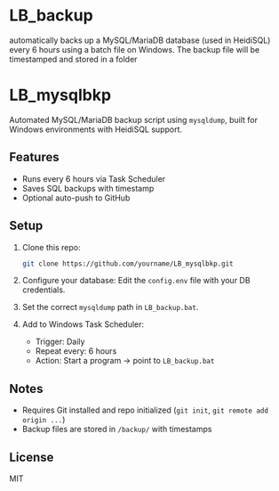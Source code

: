 # LB_backup
 automatically backs up a MySQL/MariaDB database (used in HeidiSQL) every 6 hours using a batch file on Windows. The backup file will be timestamped and stored in a folder

# LB_mysqlbkp

Automated MySQL/MariaDB backup script using `mysqldump`, built for Windows environments with HeidiSQL support.

## Features
- Runs every 6 hours via Task Scheduler
- Saves SQL backups with timestamp
- Optional auto-push to GitHub

## Setup

1. Clone this repo:
    ```bash
    git clone https://github.com/yourname/LB_mysqlbkp.git
    ```

2. Configure your database:
    Edit the `config.env` file with your DB credentials.

3. Set the correct `mysqldump` path in `LB_backup.bat`.

4. Add to Windows Task Scheduler:
    - Trigger: Daily
    - Repeat every: 6 hours
    - Action: Start a program → point to `LB_backup.bat`

## Notes
- Requires Git installed and repo initialized (`git init`, `git remote add origin ...`)
- Backup files are stored in `/backup/` with timestamps

## License
MIT
